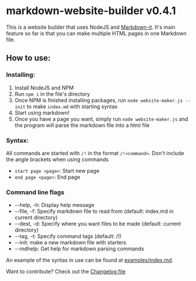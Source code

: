 # markdown-website-builder v0.4.1
This is a website builder that uses NodeJS and [Markdown-it](https://github.com/markdown-it/markdown-it). It's main feature so far is that you can make multiple HTML pages in one Markdown file.


## How to use:

### Installing:
1. Install NodeJS and NPM
1. Run `npm i` in the file's directory
1. Once NPM is finished installing packages, run `node website-maker.js --init` to make `index.md` with starting syntax
1. Start using markdown!
1. Once you have a page you want, simply run `node website-maker.js` and the program will parse the markdown file into a html file

### Syntax:
All commands are started with `/!` in the format `/!<command>`. Don't include the angle brackets when using commands
- `start page <page>`: Start new page
- `end page <page>`: End page

### Command line flags
- --help, -h: Display help message
- --file, -f: Specify markdown file to read from (default: index.md in current directory)
- --dest, -d: Specify where you want files to be made (default: current directory)
- --tag, -t: Specify command tags (default: /!)
- --init: make a new markdown file with starters
- --mdhelp: Get help for markdown parsing commands

An example of the syntax in use can be found at [examples/index.md](examples/index.md).

Want to contribute? Check out the [Changelog file](CHANGELOG.md)
